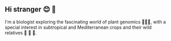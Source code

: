 ## Hi stranger :blush: 👋

I'm a biologist exploring the fascinating world of plant genomics :seedling::woman_technologist:, with a special interest in subtropical and Mediterranean crops and their wild relatives :avocado: :mango: :grapes:.  

<!--
**Alicia-Talavera/Alicia-Talavera** is a ✨ _special_ ✨ repository because its `README.md` (this file) appears on your GitHub profile.

Here are some ideas to get you started:

- 🔭 I’m currently working on ...
- 🌱 I’m currently learning ...
- 👯 I’m looking to collaborate on ...
- 🤔 I’m looking for help with ...
- 💬 Ask me about ...
- 📫 How to reach me: ...
- 😄 Pronouns: ...
- ⚡ Fun fact: ...
-->
